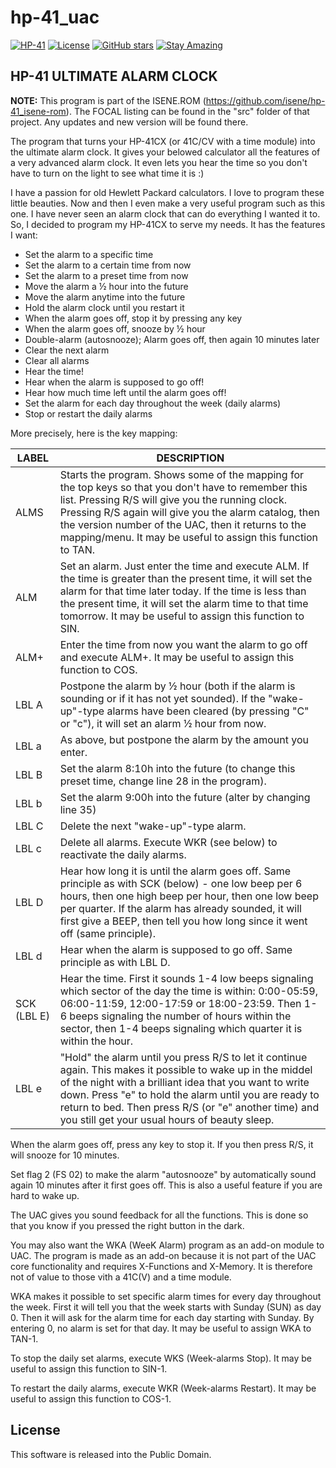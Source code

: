 # hp-41_uac

[![HP-41](https://img.shields.io/badge/HP--41-Calculator-orange)](https://en.wikipedia.org/wiki/HP-41C)
[![License](https://img.shields.io/badge/License-Public%20Domain-brightgreen.svg)](https://unlicense.org/)
[![GitHub stars](https://img.shields.io/github/stars/isene/hp-41_uac.svg)](https://github.com/isene/hp-41_uac/stargazers)
[![Stay Amazing](https://img.shields.io/badge/Stay-Amazing-blue.svg)](https://isene.org)

## HP-41 ULTIMATE ALARM CLOCK

**NOTE:** This program is part of the ISENE.ROM (https://github.com/isene/hp-41_isene-rom). The FOCAL listing can be found in the "src" folder of that project. Any updates and new version will be found there.

The program that turns your HP-41CX (or 41C/CV with a time module) into
the ultimate alarm clock. It gives your belowed calculator all the
features of a very advanced alarm clock. It even lets you hear the time so
you don't have to turn on the light to see what time it is :)

I have a passion for old Hewlett Packard calculators. I love to program
these little beauties. Now and then I even make a very useful program
such as this one. I have never seen an alarm clock that can do everything
I wanted it to. So, I decided to program my HP-41CX to serve my needs. It
has the features I want:

* Set the alarm to a specific time
* Set the alarm to a certain time from now
* Set the alarm to a preset time from now
* Move the alarm a ½ hour into the future
* Move the alarm anytime into the future
* Hold the alarm clock until you restart it
* When the alarm goes off, stop it by pressing any key
* When the alarm goes off, snooze by ½ hour
* Double-alarm (autosnooze); Alarm goes off, then again 10 minutes later
* Clear the next alarm
* Clear all alarms
* Hear the time!
* Hear when the alarm is supposed to go off!
* Hear how much time left until the alarm goes off!
* Set the alarm for each day throughout the week (daily alarms)
* Stop or restart the daily alarms

More precisely, here is the key mapping:

LABEL  |DESCRIPTION
-------|-----------
ALMS   |Starts the program. Shows some of the mapping for the top keys so that you don't have to remember this list.  Pressing R/S will give you the running clock. Pressing R/S again will give you the alarm catalog, then the version number of the UAC, then it returns to the mapping/menu. It may be useful to assign this function to TAN.
ALM    |Set an alarm. Just enter the time and execute ALM. If the time is greater than the present time, it will set the alarm for that time later today. If the time is less than the present time, it will set the alarm time to that time tomorrow. It may be useful to assign this function to SIN.
ALM+   |Enter the time from now you want the alarm to go off and execute ALM+. It may be useful to assign this function to COS.
LBL A  |Postpone the alarm by ½ hour (both if the alarm is sounding or if it has not yet sounded). If the "wake-up"-type alarms have been cleared (by pressing "C" or "c"), it will set an alarm ½ hour from now.
LBL a  |As above, but postpone the alarm by the amount you enter.
LBL B  |Set the alarm 8:10h into the future (to change this preset time, change line 28 in the program).
LBL b  |Set the alarm 9:00h into the future (alter by changing line 35)
LBL C  |Delete the next "wake-up"-type alarm.
LBL c  |Delete all alarms. Execute WKR (see below) to reactivate the daily alarms.
LBL D  |Hear how long it is until the alarm goes off. Same principle as with SCK (below) - one low beep per 6 hours, then one high beep per hour, then one low beep per quarter. If the alarm has already sounded, it will first give a BEEP, then tell you how long since it went off (same principle).
LBL d  |Hear when the alarm is supposed to go off. Same principle as with LBL D.
SCK (LBL E)   |Hear the time. First it sounds 1-4 low beeps signaling which sector of the day the time is within: 0:00-05:59, 06:00-11:59, 12:00-17:59 or 18:00-23:59. Then 1-6 beeps signaling the number of hours within the sector, then 1-4 beeps signaling which quarter it is within the hour.
LBL e  |"Hold" the alarm until you press R/S to let it continue again.  This makes it possible to wake up in the middel of the night with a brilliant idea that you want to write down. Press "e" to hold the alarm until you are ready to return to bed. Then press R/S (or "e" another time) and you still get your usual hours of beauty sleep.

When the alarm goes off, press any key to stop it. If you then press R/S,
it will snooze for 10 minutes.

Set flag 2 (FS 02) to make the alarm "autosnooze" by automatically sound
again 10 minutes after it first goes off. This is also a useful feature if
you are hard to wake up.

The UAC gives you sound feedback for all the functions. This is done so
that you know if you pressed the right button in the dark.

You may also want the WKA (WeeK Alarm) program as an add-on module to UAC.
The program is made as an add-on because it is not part of the UAC core
functionality and requires X-Functions and X-Memory. It is therefore not
of value to those vith a 41C(V) and a time module.

WKA makes it possible to set specific alarm times for every day throughout
the week. First it will tell you that the week starts with Sunday (SUN) as
day 0. Then it will ask for the alarm time for each day starting with
Sunday. By entering 0, no alarm is set for that day. It may be useful to
assign WKA to TAN-1.

To stop the daily set alarms, execute WKS (Week-alarms Stop). It may be
useful to assign this function to SIN-1.

To restart the daily alarms, execute WKR (Week-alarms Restart). It may be
useful to assign this function to COS-1.

## License
This software is released into the Public Domain.
